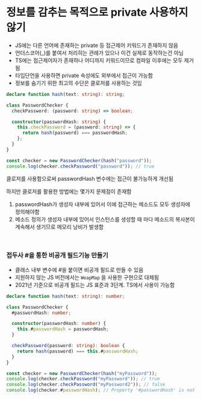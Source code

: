 # 정보를 감추는 목적으로 private 사용하지 않기

- JS에는 다른 언어에 존재하는 private 등 접근제어 키워드가 존재하지 않음
- 언더스코어(\_)를 붙여서 처리히는 관례가 있으나 이건 실제로 동작하는건 아님
- TS에는 접근제어자가 존재하나 어디까지 키워드이므로 컴파일 이후에는 모두 제거됨
- 타입단언을 사용하면 private 속성에도 외부에서 접근이 가능함
- 정보를 숨기기 위한 최고의 수단은 클로저를 사용하는 것임

```ts
declare function hash(text: string): string;

class PasswordChecker {
  checkPassword: (password: string) => boolean;

  constructor(passwordHash: string) {
    this.checkPassword = (password: string) => {
      return hash(password) === passwordHash;
    };
  }
}

const checker = new PasswordChecker(hash("password"));
console.log(checker.checkPassword("password")); // true
```

클로저를 사용함으로써 passwordHash 변수에는 접근이 불가능하게 개선됨

하지만 클로저를 활용한 방법에는 몇가지 문제점이 존재함

1. passwordHash가 생성자 내부에 있어서 이에 접근하는 메소드도 모두 생성자에 정의해야함
2. 메소드 정의가 생성자 내부에 있어서 인스턴스를 생성할 때 마다 메소드의 복사본이 계속해서 생기므로 메모리 낭비가 발생함

<br/>

### 접두사 #을 통한 비공개 필드기능 만들기

- 클래스 내부 변수에 #을 붙이면 비공개 필드로 만들 수 있음
- 지원하지 않는 JS 버전에서는 `WeapMap` 을 사용한 구현으로 대체됨
- 2021년 기준으로 비공개 필드는 JS 표준과 3단계. TS에서 사용이 가능함

```ts
declare function hash(text: string): number;

class PasswordChecker {
  #passwordHash: number;

  constructor(passwordHash: number) {
    this.#passwordHash = passwordHash;
  }

  checkPassword(password: string): boolean {
    return hash(password) === this.#passwordHash;
  }
}

const checker = new PasswordChecker(hash("myPassword"));
console.log(checker.checkPassword("myPassword")); // true
console.log(checker.checkPassword("myPassword2")); // false
console.log(checker.#passwordHash); // Property '#passwordHash' is not accessible outside class 'PasswordChecker' because it has a private identifier.
```
